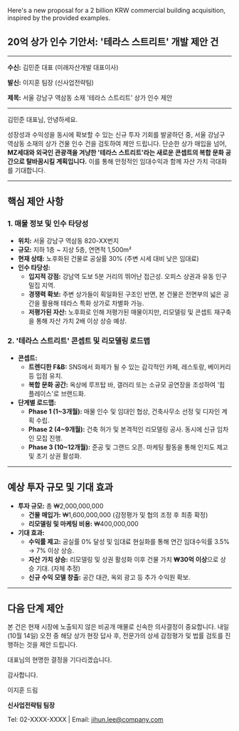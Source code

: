 Here's a new proposal for a 2 billion KRW commercial building acquisition, inspired by the provided examples.

## 20억 상가 인수 기안서: '테라스 스트리트' 개발 제안 건
---
**수신:** 김민준 대표 (미래자산개발 대표이사)

**발신:** 이지훈 팀장 (신사업전략팀)

**제목:** 서울 강남구 역삼동 소재 '테라스 스트리트' 상가 인수 제안

---

김민준 대표님, 안녕하세요.

성장성과 수익성을 동시에 확보할 수 있는 신규 투자 기회를 발굴하던 중, 서울 강남구 역삼동 소재의 상가 건물 인수 건을 검토하여 제안 드립니다. 단순한 상가 매입을 넘어, **MZ세대와 외국인 관광객을 겨냥한 '테라스 스트리트'라는 새로운 콘셉트의 복합 문화 공간으로 탈바꿈시킬 계획입니다.** 이를 통해 안정적인 임대수익과 함께 자산 가치 극대화를 기대합니다. 

---

## 핵심 제안 사항

### 1. 매물 정보 및 인수 타당성

* **위치:** 서울 강남구 역삼동 820-XX번지
* **규모:** 지하 1층 ~ 지상 5층, 연면적 1,500m²
* **현재 상태:** 노후화된 건물로 공실률 30% (주변 시세 대비 낮은 임대료)
* **인수 타당성:**
    * **입지적 강점:** 강남역 도보 5분 거리의 뛰어난 접근성. 오피스 상권과 유동 인구 밀집 지역.
    * **경쟁력 확보:** 주변 상가들이 획일화된 구조인 반면, 본 건물은 전면부의 넓은 공간을 활용해 테라스 특화 상가로 차별화 가능.
    * **저평가된 자산:** 노후화로 인해 저평가된 매물이지만, 리모델링 및 콘셉트 재구축을 통해 자산 가치 2배 이상 상승 예상.

### 2. '테라스 스트리트' 콘셉트 및 리모델링 로드맵

* **콘셉트:**
    * **트렌디한 F&B:** SNS에서 화제가 될 수 있는 감각적인 카페, 레스토랑, 베이커리 등 입점 유치.
    * **복합 문화 공간:** 옥상에 루프탑 바, 갤러리 또는 소규모 공연장을 조성하여 '힙 플레이스'로 브랜드화.
* **단계별 로드맵:**
    * **Phase 1 (1~3개월):** 매물 인수 및 임대인 협상, 건축사무소 선정 및 디자인 계획 수립.
    * **Phase 2 (4~9개월):** 건축 허가 및 본격적인 리모델링 공사. 동시에 신규 임차인 모집 진행.
    * **Phase 3 (10~12개월):** 준공 및 그랜드 오픈. 마케팅 활동을 통해 인지도 제고 및 초기 상권 활성화.

---

## 예상 투자 규모 및 기대 효과

* **투자 규모:** 총 ₩2,000,000,000
    * **건물 매입가:** ₩1,600,000,000 (감정평가 및 협의 조정 후 최종 확정)
    * **리모델링 및 마케팅 비용:** ₩400,000,000
* **기대 효과:**
    * **수익률 제고:** 공실률 0% 달성 및 임대료 현실화를 통해 연간 임대수익률 3.5% → 7% 이상 상승.
    * **자산 가치 상승:** 리모델링 및 상권 활성화 이후 건물 가치 **₩30억 이상**으로 상승 기대. (자체 추정)
    * **신규 수익 모델 창출:** 공간 대관, 옥외 광고 등 추가 수익원 확보.

---

## 다음 단계 제안

본 건은 현재 시장에 노출되지 않은 비공개 매물로 신속한 의사결정이 중요합니다. 내일(10월 14일) 오전 중 해당 상가 현장 답사 후, 전문가의 상세 감정평가 및 법률 검토를 진행하는 것을 제안 드립니다.

대표님의 현명한 결정을 기다리겠습니다.

감사합니다.

이지훈 드림

**신사업전략팀 팀장**

Tel: 02-XXXX-XXXX | Email: jihun.lee@company.com